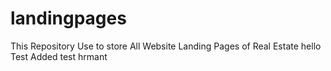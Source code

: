 # landingpages
This Repository Use to store All Website Landing Pages of Real Estate
hello Test Added test hrmant